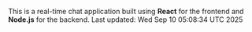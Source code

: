 This is a real-time chat application built using **React** for the frontend and **Node.js** for the backend.
Last updated: Wed Sep 10 05:08:34 UTC 2025
